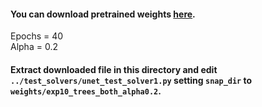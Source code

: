#### You can download pretrained weights [here](https://www.dropbox.com/s/l7v3fsg5bqtkljo/exp10_trees_both_alpha0.2.zip?dl=0). 
Epochs = 40  
Alpha = 0.2

#### Extract downloaded file in this directory and edit `../test_solvers/unet_test_solver1.py` setting `snap_dir` to `weights/exp10_trees_both_alpha0.2`.
